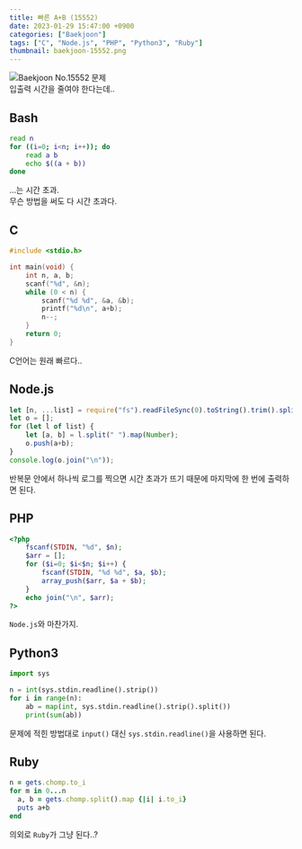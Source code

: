 ```yaml
---
title: 빠른 A+B (15552)
date: 2023-01-29 15:47:00 +0900
categories: ["Baekjoon"]
tags: ["C", "Node.js", "PHP", "Python3", "Ruby"]
thumbnail: baekjoon-15552.png
---
```


![Baekjoon No.15552 문제](baekjoon-15552.png)  
입출력 시간을 줄여야 한다는데..

## Bash
```bash
read n
for ((i=0; i<n; i++)); do
	read a b
	echo $((a + b))
done
```
...는 시간 초과.  
무슨 방법을 써도 다 시간 초과다.

## C
```c
#include <stdio.h>

int main(void) {
	int n, a, b;
	scanf("%d", &n);
	while (0 < n) {
		scanf("%d %d", &a, &b);
		printf("%d\n", a+b);
		n--;
	}
	return 0;
}
```
C언어는 원래 빠르다..

## Node.js
```javascript
let [n, ...list] = require("fs").readFileSync(0).toString().trim().split("\n");
let o = [];
for (let l of list) {
	let [a, b] = l.split(" ").map(Number);
	o.push(a+b);
}
console.log(o.join("\n"));
```
반복문 안에서 하나씩 로그를 찍으면 시간 초과가 뜨기 때문에 마지막에 한 번에 출력하면 된다.

## PHP
```php
<?php
	fscanf(STDIN, "%d", $n);
	$arr = [];
	for ($i=0; $i<$n; $i++) {
		fscanf(STDIN, "%d %d", $a, $b);
		array_push($arr, $a + $b);
	}
	echo join("\n", $arr);
?>
```
`Node.js`와 마찬가지.

## Python3
```python
import sys

n = int(sys.stdin.readline().strip())
for i in range(n):
    ab = map(int, sys.stdin.readline().strip().split())
    print(sum(ab))
```
문제에 적힌 방법대로 `input()` 대신 `sys.stdin.readline()`을 사용하면 된다.

## Ruby
```ruby
n = gets.chomp.to_i
for m in 0...n
  a, b = gets.chomp.split().map {|i| i.to_i}
  puts a+b
end
```
의외로 `Ruby`가 그냥 된다..?
